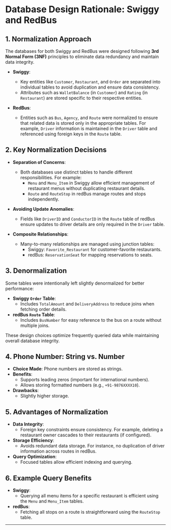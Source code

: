 # Database Design Rationale: Swiggy and RedBus

## 1. Normalization Approach
The databases for both Swiggy and RedBus were designed following **3rd Normal Form (3NF)** principles to eliminate data redundancy and maintain data integrity.

- **Swiggy**:
  - Key entities like `Customer`, `Restaurant`, and `Order` are separated into individual tables to avoid duplication and ensure data consistency.
  - Attributes such as `WalletBalance` (in `Customer`) and `Rating` (in `Restaurant`) are stored specific to their respective entities.

- **RedBus**:
  - Entities such as `Bus`, `Agency`, and `Route` were normalized to ensure that related data is stored only in the appropriate tables. For example, `Driver` information is maintained in the `Driver` table and referenced using foreign keys in the `Route` table.

## 2. Key Normalization Decisions
- **Separation of Concerns**:
  - Both databases use distinct tables to handle different responsibilities. For example:
    - `Menu` and `Menu_Item` in Swiggy allow efficient management of restaurant menus without duplicating restaurant details.
    - `Route` and `RouteStop` in redBus manage routes and stops independently.

- **Avoiding Update Anomalies**:
  - Fields like `DriverID` and `ConductorID` in the `Route` table of redBus ensure updates to driver details are only required in the `Driver` table.

- **Composite Relationships**:
  - Many-to-many relationships are managed using junction tables:
    - Swiggy: `Favorite_Restaurant` for customer-favorite restaurants.
    - redBus: `ReservationSeat` for mapping reservations to seats.

## 3. Denormalization
Some tables were intentionally left slightly denormalized for better performance:
- **Swiggy `Order` Table**:
  - Includes `TotalAmount` and `DeliveryAddress` to reduce joins when fetching order details.
- **redBus `Route` Table**:
  - Includes `BusNumber` for easy reference to the bus on a route without multiple joins.

These design choices optimize frequently queried data while maintaining overall database integrity.

## 4. Phone Number: String vs. Number
- **Choice Made**: Phone numbers are stored as strings.
- **Benefits**:
  - Supports leading zeros (important for international numbers).
  - Allows storing formatted numbers (e.g., `+91-9876XXXX10`).
- **Drawbacks**:
  - Slightly higher storage.


## 5. Advantages of Normalization
- **Data Integrity**:
  - Foreign key constraints ensure consistency. For example, deleting a restaurant owner cascades to their restaurants (if configured).
- **Storage Efficiency**:
  - Avoids redundant data storage. For instance, no duplication of driver information across routes in redBus.
- **Query Optimization**:
  - Focused tables allow efficient indexing and querying.

## 6. Example Query Benefits
- **Swiggy**:
  - Querying all menu items for a specific restaurant is efficient using the `Menu` and `Menu_Item` tables.
- **redBus**:
  - Fetching all stops on a route is straightforward using the `RouteStop` table.

---